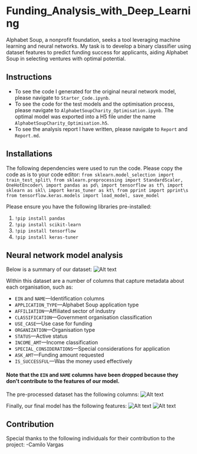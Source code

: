 # Funding_Analysis_with_Deep_Learning
Alphabet Soup, a nonprofit foundation, seeks a tool leveraging machine learning and neural networks. My task is to develop a binary classifier using dataset features to predict funding success for applicants, aiding Alphabet Soup in selecting ventures with optimal potential.

## Instructions
* To see the code I generated for the original neural network model, please navigate to `Starter_Code.ipynb`.
* To see the code for the test models and the optimisation process, please navigate to `AlphabetSoupCharity_Optimisation.ipynb`. The optimal model was exported into a H5 file under the name `AlphabetSoupCharity_Optimisation.h5`.
* To see the analysis report I have written, please navigate to `Report` and `Report.md`. 

## Installations
The following dependencies were used to run the code. Please copy the code as is to your code editor:
`from sklearn.model_selection import train_test_split\
from sklearn.preprocessing import StandardScaler, OneHotEncoder\
import pandas as pd\
import tensorflow as tf\
import sklearn as skl\
import keras_tuner as kt\
from pprint import pprint\s
from tensorflow.keras.models import load_model, save_model`

Please ensure you have the following libraries pre-installed:
1. `!pip install pandas`
2. `!pip install scikit-learn`
3. `!pip install tensorflow`
4. `!pip install keras-tuner`

## Neural network model analysis
Below is a summary of our dataset:
![Alt text](<Screenshot 2023-12-19 at 1.45.10 pm.png>)

Within this dataset are a number of columns that capture metadata about each organisation, such as:

* `EIN` and `NAME`—Identification columns
* `APPLICATION_TYPE`—Alphabet Soup application type
* `AFFILIATION`—Affiliated sector of industry
* `CLASSIFICATION`—Government organisation classification
* `USE_CASE`—Use case for funding
* `ORGANIZATION`—Organisation type
* `STATUS`—Active status
* `INCOME_AMT`—Income classification
* `SPECIAL_CONSIDERATIONS`—Special considerations for application
* `ASK_AMT`—Funding amount requested
* `IS_SUCCESSFUL`—Was the money used effectively

#### Note that the `EIN` and `NAME` columns have been dropped because they don't contribute to the features of our model.

The pre-processed dataset has the following columns:
![Alt text](<Screenshot 2023-12-19 at 1.51.10 pm.png>)

Finally, our final model has the following features:
![Alt text](<Screenshot 2023-12-19 at 1.53.24 pm.png>)
![Alt text](<Screenshot 2023-12-19 at 1.53.37 pm.png>)

## Contribution
Special thanks to the following individuals for their contribution to the project:
-Camilo Vargas